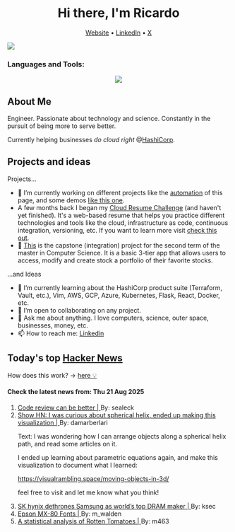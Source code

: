 
<!-- This is an HTML comment in your markdown file -->

<h1 align="center">Hi there, I'm Ricardo</h1>
<p align="center">
  <a href="https://ricardorompar.com" target="_blank">Website</a> •
  <a href="https://www.linkedin.com/in/ricardorompar/" target="_blank">LinkedIn</a> •
  <a href="https://twitter.com/ricardorompar" target="_blank">X</a>
</p>
<img src="https://badges.pufler.dev/visits/{ricardorompar}/{ricardorompar}"/>

<h3 align="left">Languages and Tools:</h3>
<p align="center">
  <a href="https://skillicons.dev" target="_blank">
    <img src="https://skillicons.dev/icons?i=terraform,aws,gcp,azure,git,python,kubernetes,react,js,docker,ubuntu" />
  </a>
</p>

<h2>About Me</h2>
Engineer. Passionate about technology and science. Constantly in the pursuit of being more to serve better.

Currently helping businesses <i>do cloud right</i> @<a href="https://github.com/hashicorp" target="_blank">HashiCorp</a>.

<h2>Projects and ideas</h2>
Projects...
<ul>
  <li>🔭 I’m currently working on different projects like the <a href="https://github.com/ricardorompar/ricardorompar/blob/main/automate.py">automation</a> of this page, and some demos <a href="https://github.com/ricardorompar/boundary-ansible-demo">like this one</a>.
  </li>

  <li >A few months back I began my <a href="https://github.com/ricardorompar/cloudResumeChallenge">Cloud Resume Challenge</a> (and haven't yet finished). It's a web-based resume that helps you practice different technologies and tools like the cloud, infrastructure as code, continuous integration, versioning, etc. If you want to learn more visit <a href="https://cloudresumechallenge.dev/docs/the-challenge/aws/" target="_blank">check this out</a>.
  </li>

  <li>🔭 <a href="https://github.com/ricardorompar/capstoneT2">This</a> is the capstone (integration) project for the second term of the master in Computer Science. It is a basic 3-tier app that allows users to access, modify and create stock a portfolio of their favorite stocks.
  </li>
</ul>
...and Ideas
<ul>
  <li>🌱 I’m currently learning about the HashiCorp product suite (Terraform, Vault, etc.), Vim, AWS, GCP, Azure, Kubernetes, Flask, React, Docker, etc.
  </li>
  <li>👯 I’m open to collaborating on any project.</li>
  <li>💬 Ask me about anything. I love computers, science, outer space, businesses, money, etc.</li>
  <li>📫 How to reach me: <a href="https://www.linkedin.com/in/ricardorompar/" target="_blank">Linkedin</a></li>
</ul>

<h2>Today's top <a href='https://news.ycombinator.com/' target="_blank">Hacker News</a></h2>
How does this work? -> <a href='./AUTOMATIC.md'>here 💡</a>

<h4>Check the latest news from: Thu 21 Aug 2025</h4>
<ol>
<li>
    <a href=https://tigerbeetle.com/blog/2025-08-04-code-review-can-be-better/ target="_blank">
        Code review can be better |
    </a>
    By: sealeck
</li>

<li>
    <a href=https://visualrambling.space/moving-objects-in-3d/ target="_blank">
        Show HN: I was curious about spherical helix, ended up making this visualization |
    </a>
    By: damarberlari
</li>

<p>
Text: I was wondering how I can arrange objects along a spherical helix path, and read some articles on it.<p>I ended up learning about parametric equations again, and make this visualization to document what I learned:<p><a href="https:&#x2F;&#x2F;visualrambling.space&#x2F;moving-objects-in-3d&#x2F;" rel="nofollow">https:&#x2F;&#x2F;visualrambling.space&#x2F;moving-objects-in-3d&#x2F;</a><p>feel free to visit and let me know what you think! </br>
</p>

<li>
    <a href=https://koreajoongangdaily.joins.com/news/2025-08-15/business/tech/Thanks-Nvidia-SK-hynix-dethrones-Samsung-as-worlds-top-DRAM-maker-for-first-time-in-over-30-years/2376834 target="_blank">
        SK hynix dethrones Samsung as world’s top DRAM maker |
    </a>
    By: ksec
</li>

<li>
    <a href=https://mw.rat.bz/MX-80/ target="_blank">
        Epson MX-80 Fonts |
    </a>
    By: m_walden
</li>

<li>
    <a href=https://www.statsignificant.com/p/is-rotten-tomatoes-still-reliable target="_blank">
        A statistical analysis of Rotten Tomatoes |
    </a>
    By: m463
</li>
</ol>